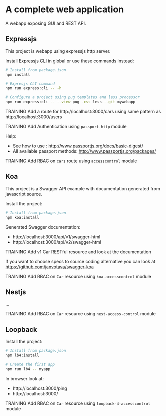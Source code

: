 # A complete web application

A webapp exposing GUI and REST API.

## Expressjs

This project is webapp using expressjs http server.

Install [Expressjs CLI](http://expressjs.com/en/starter/generator.html) in global or use these commands instead:

```sh
# Install from package.json
npm install

# Expresjs CLI command
npm run express:cli -- -h

# Configure a project using pug templates and less processor
npm run express:cli -- --view pug -css less --git mywebapp
```

TRAINING Add a route for http://localhost:3000/cars using same pattern as http://localhost:3000/users

TRAINING Add Authentication using `passport-http` module

Help:

- See how to use : http://www.passportjs.org/docs/basic-digest/
- All available passport methods: http://www.passportjs.org/packages/

TRAINING Add RBAC on `cars` route using `accesscontrol` module

## Koa

This project is a Swagger API example with documentation generated from javascript source.

Install the project:

```sh
# Install from package.json
npm koa:install
```

Generated Swagger documentation:

- http://localhost:3000/api/v1/swagger-html
- http://localhost:3000/api/v2/swagger-html

TRAINING Add v1 Car RESTful resource and look at the documentation

If you want to choose specs to source coding alternative you can look at https://github.com/janvotava/swagger-koa

TRAINING Add RBAC on `Car` resource using `koa-accesscontrol` module

## Nestjs

...

TRAINING Add RBAC on `Car` resource using `nest-access-control` module

## Loopback

Install the project:

```sh
# Install from package.json
npm lb4:install

# Create the first app
npm run lb4 -- myapp
```

In browser look at:

- http://localhost:3000/ping
- http://localhost:3000/

TRAINING Add RBAC on `Car` resource using `loopback-4-accesscontrol` module
